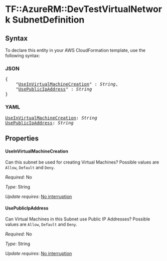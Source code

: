 # TF::AzureRM::DevTestVirtualNetwork SubnetDefinition

## Syntax

To declare this entity in your AWS CloudFormation template, use the following syntax:

### JSON

<pre>
{
    "<a href="#useinvirtualmachinecreation" title="UseInVirtualMachineCreation">UseInVirtualMachineCreation</a>" : <i>String</i>,
    "<a href="#usepublicipaddress" title="UsePublicIpAddress">UsePublicIpAddress</a>" : <i>String</i>
}
</pre>

### YAML

<pre>
<a href="#useinvirtualmachinecreation" title="UseInVirtualMachineCreation">UseInVirtualMachineCreation</a>: <i>String</i>
<a href="#usepublicipaddress" title="UsePublicIpAddress">UsePublicIpAddress</a>: <i>String</i>
</pre>

## Properties

#### UseInVirtualMachineCreation

Can this subnet be used for creating Virtual Machines? Possible values are `Allow`, `Default` and `Deny`.

_Required_: No

_Type_: String

_Update requires_: [No interruption](https://docs.aws.amazon.com/AWSCloudFormation/latest/UserGuide/using-cfn-updating-stacks-update-behaviors.html#update-no-interrupt)

#### UsePublicIpAddress

Can Virtual Machines in this Subnet use Public IP Addresses? Possible values are `Allow`, `Default` and `Deny`.

_Required_: No

_Type_: String

_Update requires_: [No interruption](https://docs.aws.amazon.com/AWSCloudFormation/latest/UserGuide/using-cfn-updating-stacks-update-behaviors.html#update-no-interrupt)

